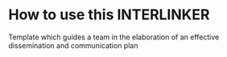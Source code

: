 # How to use this INTERLINKER

Template which guides a team in the elaboration of an effective dissemination and communication plan
